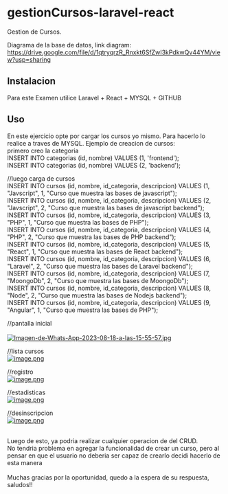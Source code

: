 # gestionCursos-laravel-react
Gestion de Cursos. 


Diagrama de la base de datos, link diagram: https://drive.google.com/file/d/1qtryqrzR_Rnxkt6SfZwI3kPdkwQv44YM/view?usp=sharing <br />
## Instalacion

Para este Examen utilice Laravel + React + MYSQL + GITHUB <br />





## Uso

En este ejercicio opte por cargar los cursos yo mismo. Para hacerlo lo realice a traves de MYSQL. Ejemplo de creacion de cursos:<br />
primero creo la categoria <br />
INSERT INTO categorias (id, nombre) VALUES (1, 'frontend');<br />
INSERT INTO categorias (id, nombre) VALUES (2, 'backend');<br />

//luego carga de cursos <br />
INSERT INTO cursos (id, nombre, id_categoria, descripcion) VALUES (1, "Javscript", 1, "Curso que muestra las bases de javascript"); <br />
INSERT INTO cursos (id, nombre, id_categoria, descripcion) VALUES (2, "Javscript", 2, "Curso que muestra las bases de javascript backend"); <br />
INSERT INTO cursos (id, nombre, id_categoria, descripcion) VALUES (3, "PHP", 1, "Curso que muestra las bases de PHP"); <br />
INSERT INTO cursos (id, nombre, id_categoria, descripcion) VALUES (4, "PHP", 2, "Curso que muestra las bases de PHP backend"); <br />
INSERT INTO cursos (id, nombre, id_categoria, descripcion) VALUES (5, "React", 1, "Curso que muestra las bases de React backend"); <br />
INSERT INTO cursos (id, nombre, id_categoria, descripcion) VALUES (6, "Laravel", 2, "Curso que muestra las bases de Laravel backend"); <br />
INSERT INTO cursos (id, nombre, id_categoria, descripcion) VALUES (7, "MoongoDb", 2, "Curso que muestra las bases de MoongoDb"); <br />
INSERT INTO cursos (id, nombre, id_categoria, descripcion) VALUES (8, "Node", 2, "Curso que muestra las bases de Nodejs backend"); <br />
INSERT INTO cursos (id, nombre, id_categoria, descripcion) VALUES (9, "Angular", 1, "Curso que muestra las bases de PHP"); <br />


//pantalla inicial<br /> <br />
[![Imagen-de-Whats-App-2023-08-18-a-las-15-55-57.jpg](https://i.postimg.cc/prvW0CvH/Imagen-de-Whats-App-2023-08-18-a-las-15-55-57.jpg)](https://postimg.cc/34LQNgWS) <br />

//lista cursos<br />
[![image.png](https://i.postimg.cc/BZNf94cD/image.png)](https://postimg.cc/0r6B7g42) <br />

//registro <br />
[![image.png](https://i.postimg.cc/5t5kBSsv/image.png)](https://postimg.cc/4Kd5ZVkN) <br />

//estadisticas <br />
[![image.png](https://i.postimg.cc/j5dvz0w0/image.png)](https://postimg.cc/WDCMvywX) <br />

//desinscripcion  <br />
[![image.png](https://i.postimg.cc/CxsQD4P8/image.png)](https://postimg.cc/68TcxCN6) <br /><br />

Luego de esto, ya podria realizar cualquier operacion de del CRUD.  <br />
No tendria problema en agregar la funcionalidad de crear un curso, pero al pensar en que el usuario no deberia ser capaz de crearlo decidi hacerlo de esta manera <br /><br />
Muchas gracias por la oportunidad, quedo a la espera de su respuesta, saludos!!
